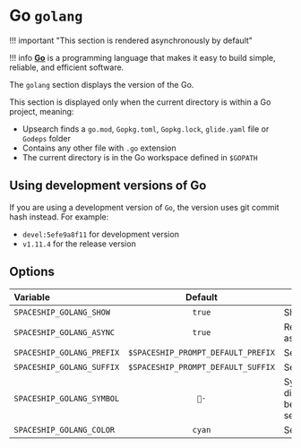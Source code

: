 # Go `golang`

!!! important "This section is rendered asynchronously by default"

!!! info
    [**Go**](https://go.dev) is a programming language that makes it easy to build simple, reliable, and efficient software.

The `golang` section displays the version of the Go.

This section is displayed only when the current directory is within a Go project, meaning:

* Upsearch finds a `go.mod`, `Gopkg.toml`, `Gopkg.lock`, `glide.yaml` file or `Godeps` folder
* Contains any other file with `.go` extension
* The current directory is in the Go workspace defined in `$GOPATH`

## Using development versions of Go

If you are using a development version of `Go`, the version uses git commit hash instead. For example:

* `devel:5efe9a8f11` for development version
* `v1.11.4` for the release version

## Options

| Variable                  |              Default               | Meaning                             |
| :------------------------ | :--------------------------------: | ----------------------------------- |
| `SPACESHIP_GOLANG_SHOW`   |               `true`               | Show section                        |
| `SPACESHIP_GOLANG_ASYNC`  |               `true`               | Render section asynchronously       |
| `SPACESHIP_GOLANG_PREFIX` | `$SPACESHIP_PROMPT_DEFAULT_PREFIX` | Section's prefix                    |
| `SPACESHIP_GOLANG_SUFFIX` | `$SPACESHIP_PROMPT_DEFAULT_SUFFIX` | Section's suffix                    |
| `SPACESHIP_GOLANG_SYMBOL` |               `🐹·`                | Symbol displayed before the section |
| `SPACESHIP_GOLANG_COLOR`  |               `cyan`               | Section's color                     |
